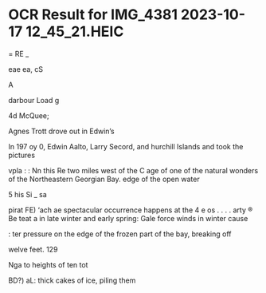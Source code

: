 # OCR Result for IMG_4381 2023-10-17 12_45_21.HEIC

= RE _

eae
ea,
cS

A

darbour Load
g

4d McQuee;

Agnes Trott drove out in Edwin’s

In 197
oy 0, Edwin Aalto, Larry Secord, and
hurchill Islands and took the pictures

vpla : :
Nn this Re two miles west of the C
age of one of the natural wonders of the Northeastern Georgian Bay.
edge of the open water

5 his
Si _ sa

pirat FE) ‘ach ae spectacular occurrence happens at the
4 e os . . . .
arty ® Be teat a in late winter and early spring: Gale force winds in winter cause

: ter pressure on the edge of the frozen part of the bay, breaking off

welve feet.
129

Nga
to heights of ten tot

BD?) aL:
thick cakes of ice, piling them
